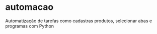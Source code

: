 # automacao
Automatização de tarefas como cadastras produtos, selecionar abas e programas com Python
